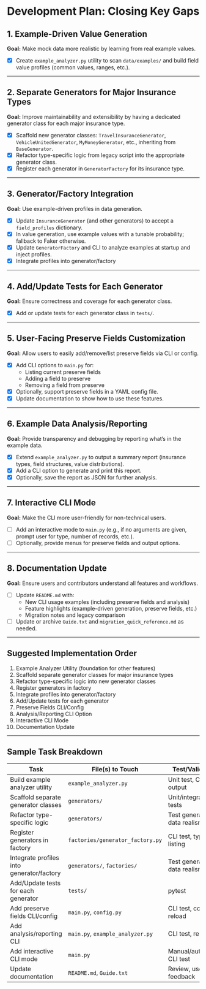 # Development Plan: Closing Key Gaps

## 1. Example-Driven Value Generation
**Goal:** Make mock data more realistic by learning from real example values.

- [x] Create `example_analyzer.py` utility to scan `data/examples/` and build field value profiles (common values, ranges, etc.).

---

## 2. Separate Generators for Major Insurance Types
**Goal:** Improve maintainability and extensibility by having a dedicated generator class for each major insurance type.

- [x] Scaffold new generator classes: `TravelInsuranceGenerator`, `VehicleUnitedGenerator`, `MyMoneyGenerator`, etc., inheriting from `BaseGenerator`.
- [x] Refactor type-specific logic from legacy script into the appropriate generator class.
- [x] Register each generator in `GeneratorFactory` for its insurance type.

---

## 3. Generator/Factory Integration
**Goal:** Use example-driven profiles in data generation.

- [x] Update `InsuranceGenerator` (and other generators) to accept a `field_profiles` dictionary.
- [x] In value generation, use example values with a tunable probability; fallback to Faker otherwise.
- [x] Update `GeneratorFactory` and CLI to analyze examples at startup and inject profiles.
- [x] Integrate profiles into generator/factory

---

## 4. Add/Update Tests for Each Generator
**Goal:** Ensure correctness and coverage for each generator class.

- [x] Add or update tests for each generator class in `tests/`.

---

## 5. User-Facing Preserve Fields Customization
**Goal:** Allow users to easily add/remove/list preserve fields via CLI or config.

- [x] Add CLI options to `main.py` for:
    - Listing current preserve fields
    - Adding a field to preserve
    - Removing a field from preserve
- [x] Optionally, support preserve fields in a YAML config file.
- [x] Update documentation to show how to use these features.

---

## 6. Example Data Analysis/Reporting
**Goal:** Provide transparency and debugging by reporting what’s in the example data.

- [x] Extend `example_analyzer.py` to output a summary report (insurance types, field structures, value distributions).
- [x] Add a CLI option to generate and print this report.
- [x] Optionally, save the report as JSON for further analysis.

---

## 7. Interactive CLI Mode
**Goal:** Make the CLI more user-friendly for non-technical users.

- [ ] Add an interactive mode to `main.py` (e.g., if no arguments are given, prompt user for type, number of records, etc.).
- [ ] Optionally, provide menus for preserve fields and output options.

---

## 8. Documentation Update
**Goal:** Ensure users and contributors understand all features and workflows.

- [ ] Update `README.md` with:
    - New CLI usage examples (including preserve fields and analysis)
    - Feature highlights (example-driven generation, preserve fields, etc.)
    - Migration notes and legacy comparison
- [ ] Update or archive `Guide.txt` and `migration_quick_reference.md` as needed.

---

## Suggested Implementation Order

1. Example Analyzer Utility (foundation for other features)
2. Scaffold separate generator classes for major insurance types
3. Refactor type-specific logic into new generator classes
4. Register generators in factory
5. Integrate profiles into generator/factory
6. Add/Update tests for each generator
7. Preserve Fields CLI/Config
8. Analysis/Reporting CLI Option
9. Interactive CLI Mode
10. Documentation Update

---

## Sample Task Breakdown

| Task                                      | File(s) to Touch                | Test/Validation                |
|--------------------------------------------|---------------------------------|-------------------------------|
| Build example analyzer utility             | `example_analyzer.py`           | Unit test, CLI output         |
| Scaffold separate generator classes        | `generators/`                   | Unit/integration tests        |
| Refactor type-specific logic               | `generators/`                   | Test generated data realism   |
| Register generators in factory             | `factories/generator_factory.py` | CLI test, type listing        |
| Integrate profiles into generator/factory  | `generators/`, `factories/`     | Test generated data realism   |
| Add/Update tests for each generator        | `tests/`                        | pytest                        |
| Add preserve fields CLI/config             | `main.py`, `config.py`          | CLI test, config reload       |
| Add analysis/reporting CLI                 | `main.py`, `example_analyzer.py`| CLI test, report file         |
| Add interactive CLI mode                   | `main.py`                       | Manual/automated CLI test     |
| Update documentation                       | `README.md`, `Guide.txt`        | Review, user feedback         | 